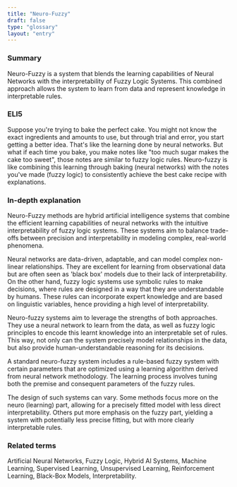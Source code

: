 ```yaml
---
title: "Neuro-Fuzzy"
draft: false
type: "glossary"
layout: "entry"
---
```


### Summary

Neuro-Fuzzy is a system that blends the learning capabilities of Neural Networks with the interpretability of Fuzzy Logic Systems. This combined approach allows the system to learn from data and represent knowledge in interpretable rules.

### ELI5

Suppose you're trying to bake the perfect cake. You might not know the exact ingredients and amounts to use, but through trial and error, you start getting a better idea. That's like the learning done by neural networks. But what if each time you bake, you make notes like "too much sugar makes the cake too sweet", those notes are similar to fuzzy logic rules. Neuro-fuzzy is like combining this learning through baking (neural networks) with the notes you've made (fuzzy logic) to consistently achieve the best cake recipe with explanations.

### In-depth explanation

Neuro-Fuzzy methods are hybrid artificial intelligence systems that combine the efficient learning capabilities of neural networks with the intuitive interpretability of fuzzy logic systems. These systems aim to balance trade-offs between precision and interpretability in modeling complex, real-world phenomena. 

Neural networks are data-driven, adaptable, and can model complex non-linear relationships. They are excellent for learning from observational data but are often seen as 'black box' models due to their lack of interpretability. On the other hand, fuzzy logic systems use symbolic rules to make decisions, where rules are designed in a way that they are understandable by humans. These rules can incorporate expert knowledge and are based on linguistic variables, hence providing a high level of interpretability.

Neuro-fuzzy systems aim to leverage the strengths of both approaches. They use a neural network to learn from the data, as well as fuzzy logic principles to encode this learnt knowledge into an interpretable set of rules. This way, not only can the system precisely model relationships in the data, but also provide human-understandable reasoning for its decisions.

A standard neuro-fuzzy system includes a rule-based fuzzy system with certain parameters that are optimized using a learning algorithm derived from neural network methodology. The learning process involves tuning both the premise and consequent parameters of the fuzzy rules.

The design of such systems can vary. Some methods focus more on the neuro (learning) part, allowing for a precisely fitted model with less direct interpretability. Others put more emphasis on the fuzzy part, yielding a system with potentially less precise fitting, but with more clearly interpretable rules.

### Related terms

Artificial Neural Networks, Fuzzy Logic, Hybrid AI Systems, Machine Learning, Supervised Learning, Unsupervised Learning, Reinforcement Learning, Black-Box Models, Interpretability.

